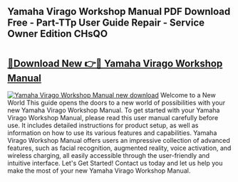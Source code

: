 ## Yamaha Virago Workshop Manual PDF Download Free - Part-TTp User Guide Repair - Service Owner Edition CHsQO

# <h2><a href="http://bc71562.oget.top/?id=Yamaha+Virago+Workshop+Manual">🔗Download New 👉🔴 Yamaha Virago Workshop Manual</a></h2>

[![Yamaha Virago Workshop Manual new download](https://i.imgur.com/5g1atiW.png)](http://bc71562.oget.top/?id=Yamaha+Virago+Workshop+Manual)
Welcome to a New World This guide opens the doors to a new world of possibilities with your new Yamaha Virago Workshop Manual. To get started with your Yamaha Virago Workshop Manual, please read this user manual carefully before use. It includes detailed instructions for product setup, as well as information on how to use its various features and capabilities. Yamaha Virago Workshop Manual offers users an impressive collection of advanced features, such as facial recognition, augmented reality, voice activation, and wireless charging, all easily accessible through the user-friendly and intuitive interface. Let's Get Started! Contact us today and let us help you make the most of your new Yamaha Virago Workshop Manual.
